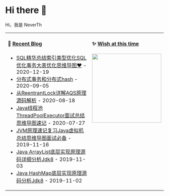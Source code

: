 # Hi there 👋
Hi，我是 NeverTh

<table>
<tr>
<td valign="top" width="60%">
  
#### 🐢 <a href="https://github.com/neverth" target="_blank">Recent Blog</a>
* <a href='http://www.cnblogs.com/neverth/p/14161432.html' target='_blank'>SQL精华总结索引类型优化SQL优化事务大表优化思维导图❤️</a> - 2020-12-19
* <a href='http://www.cnblogs.com/neverth/p/13618361.html' target='_blank'>分布式事务和分布式hash</a> - 2020-09-05
* <a href='http://www.cnblogs.com/neverth/p/13527005.html' target='_blank'>从ReentrantLock详解AQS原理源码解析</a> - 2020-08-18
* <a href='http://www.cnblogs.com/neverth/p/13388627.html' target='_blank'>Java线程池ThreadPoolExecutor面试总结思维导图速记</a> - 2020-07-27
* <a href='http://www.cnblogs.com/neverth/p/11874458.html' target='_blank'>JVM原理速记复习Java虚拟机总结思维导图面试必备</a> - 2019-11-16
* <a href='http://www.cnblogs.com/neverth/p/11786048.html' target='_blank'>Java ArrayList底层实现原理源码详细分析Jdk8</a> - 2019-11-03
* <a href='http://www.cnblogs.com/neverth/p/11781491.html' target='_blank'>Java HashMap底层实现原理源码分析Jdk8</a> - 2019-11-02

</td>

<td valign="top" width="40%">
  
#### ✨ <a href="https://github.com/neverth" target="_blank">Wish at this time</a>
<img src='[[https://github.com/neverth/neverth/blob/master/img/please_offer.gif](https://raw.githubusercontent.com/neverth/neverth/refs/heads/master/img/d3caac4dcca14493bc3f83d5f2d23a1d.gif)]([https://github.com/neverth/neverth/blob/master/img/d3caac4dcca14493bc3f83d5f2d23a1d.gif](https://raw.githubusercontent.com/neverth/neverth/refs/heads/master/img/d3caac4dcca14493bc3f83d5f2d23a1d.gif))' alt='' width="220"/>

</td>
</tr>
</table>


